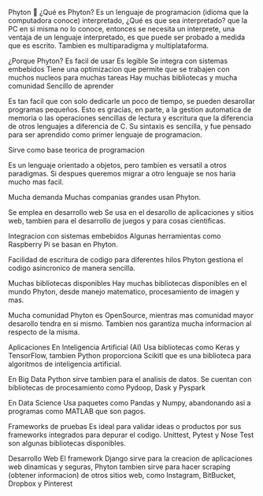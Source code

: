 Phyton 🚀️
¿Qué es Phyton?
Es un lenguaje de programacion (idioma que la computadora conoce) interpretado, ¿Qué es que sea interpretado? que la PC en si misma no lo conoce, entonces se necesita un interprete, una ventaja de un lenguaje interpretado, es que puede ser probado a medida que es escrito. Tambien es multiparadigma y multiplataforma.

¿Porque Phyton?
Es facil de usar
Es legible
Se integra con sistemas embebidos
Tiene una optimizacion que permite que se trabajen con muchos nucleos para muchas tareas
Hay muchas bibliotecas y mucha comunidad
Sencillo de aprender

Es tan facil que con solo dedicarle un poco de tiempo, se pueden desarollar programas pequeños. Esto es gracias, en parte, a la gestion automatica de memoria o las operaciones sencillas de lectura y escritura que la diferencia de otros lenguajes a diferencia de C. Su sintaxis es sencilla, y fue pensado para ser aprendido como primer lenguaje de programacion.

Sirve como base teorica de programacion

Es un lenguaje orientado a objetos, pero tambien es versatil a otros paradigmas. Si despues queremos migrar a otro lenguaje se nos haria mucho mas facil.

Mucha demanda Muchas companias grandes usan Phyton.

Se emplea en desarrollo web Se usa en el desarollo de aplicaciones y sitios web, tambien para el desarrollo de juegos y para cosas cientificas.

Integracion con sistemas embebidos Algunas herramientas como Raspberry Pi se basan en Phyton.

Facilidad de escritura de codigo para diferentes hilos Phyton gestiona el codigo asincronico de manera sencilla.

Muchas bibliotecas disponibles Hay muchas bibliotecas disponibles en el mundo Phyton, desde manejo matematico, procesamiento de imagen y mas.

Mucha comunidad Phyton es OpenSource, mientras mas comunidad mayor desarollo tendra en si mismo. Tambien nos garantiza mucha informacion al respecto de la misma.

Aplicaciones
En Inteligencia Artificial (AI)
Usa bibliotecas como Keras y TensorFlow, tambien Python proporciona Scikitl que es una biblioteca para algoritmos de inteligencia artificial.

En Big Data
Python sirve tambien para el analisis de datos. Se cuentan con bibliotecas de procesamiento como Pydoop, Dask y Pyspark

En Data Science
Usa paquetes como Pandas y Numpy, abandonando asi a programas como MATLAB que son pagos.

Frameworks de pruebas
Es ideal para validar ideas o productos por sus frameworks integrados para depurar el codigo. Unittest, Pytest y Nose Test son algunas bibliotecas disponibles.

Desarrollo Web
El framework Django sirve para la creacion de aplicaciones web dinamicas y seguras, Phyton tambien sirve para hacer scraping (obtener informacion) de otros sitios web, como Instagram, BitBucket, Dropbox y Pinterest